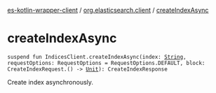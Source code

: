 [es-kotlin-wrapper-client](../index.md) / [org.elasticsearch.client](index.md) / [createIndexAsync](./create-index-async.md)

# createIndexAsync

`suspend fun IndicesClient.createIndexAsync(index: `[`String`](https://kotlinlang.org/api/latest/jvm/stdlib/kotlin/-string/index.html)`, requestOptions: RequestOptions = RequestOptions.DEFAULT, block: CreateIndexRequest.() -> `[`Unit`](https://kotlinlang.org/api/latest/jvm/stdlib/kotlin/-unit/index.html)`): CreateIndexResponse`

Create index asynchronously.

